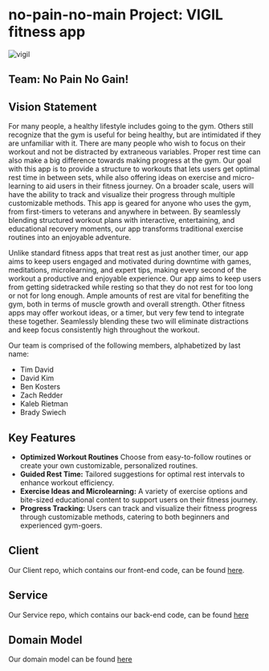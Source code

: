 # no-pain-no-main Project: VIGIL fitness app
![vigil](https://github.com/calvin-cs262-fall2024-no-pain-no-main/no-pain-no-main-project/blob/main/images/VIGIL.png)

## Team: No Pain No Gain!

## Vision Statement

For many people, a healthy lifestyle includes going to the gym. Others still recognize that the gym is useful for being healthy, but are intimidated if they are unfamiliar with it. There are many people who wish to focus on their workout and not be distracted by extraneous variables. Proper rest time can also make a big difference towards making progress at the gym. Our goal with this app is to provide a structure to workouts that lets users get optimal rest time in between sets, while also offering ideas on exercise and micro-learning to aid users in their fitness journey. On a broader scale, users will have the ability to track and visualize their progress through multiple customizable methods. This app is geared for anyone who uses the gym, from first-timers to veterans and anywhere in between. By seamlessly blending structured workout plans with interactive, entertaining, and educational recovery moments, our app transforms traditional exercise routines into an enjoyable adventure.

Unlike standard fitness apps that treat rest as just another timer, our app aims to keep users engaged and motivated during downtime with games, meditations, microlearning, and expert tips, making every second of the workout a productive and enjoyable experience. Our app aims to keep users from getting sidetracked while resting so that they do not rest for too long or not for long enough. Ample amounts of rest are vital for benefiting the gym, both in terms of muscle growth and overall strength. Other fitness apps may offer workout ideas, or a timer, but very few tend to integrate these together. Seamlessly blending these two will eliminate distractions and keep focus consistently high throughout the workout.

Our team is comprised of the following members, alphabetized by last name:

* Tim David
* David Kim
* Ben Kosters
* Zach Redder
* Kaleb Rietman
* Brady Swiech

## Key Features

- **Optimized Workout Routines** Choose from easy-to-follow routines or create your own customizable, personalized routines.
- **Guided Rest Time:** Tailored suggestions for optimal rest intervals to enhance workout efficiency.
- **Exercise Ideas and Microlearning:** A variety of exercise options and bite-sized educational content to support users on their fitness journey.
- **Progress Tracking:** Users can track and visualize their fitness progress through customizable methods, catering to both beginners and experienced gym-goers.


## Client
Our Client repo, which contains our front-end code, can be found [here](https://github.com/calvin-cs262-fall2024-no-pain-no-main/Client/blob/main).

## Service
Our Service repo, which contains our back-end code, can be found [here](https://github.com/calvin-cs262-fall2024-no-pain-no-main/Service)

## Domain Model
Our domain model can be found [here](https://github.com/calvin-cs262-fall2024-no-pain-no-main/Project/blob/domain-model/Domain%20Model.jpg)
